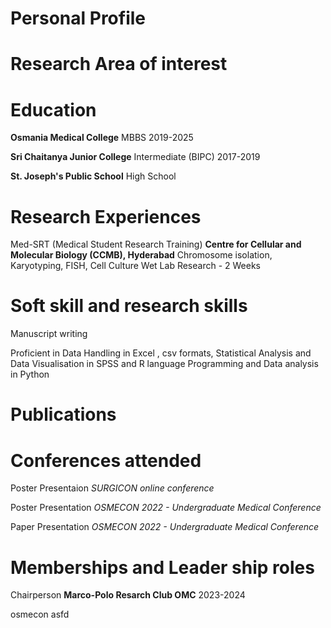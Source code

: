 
# Personal Profile

# Research Area of interest


# Education

**Osmania Medical College**
MBBS 
2019-2025

**Sri Chaitanya Junior College**
Intermediate (BIPC)
2017-2019

**St. Joseph's Public School**
High School

# Research Experiences


Med-SRT (Medical Student Research Training)
**Centre for Cellular and Molecular Biology (CCMB), Hyderabad**
Chromosome isolation, Karyotyping, FISH, Cell Culture
Wet Lab Research - 2 Weeks

# Soft skill and research skills

Manuscript writing

Proficient in Data Handling in Excel , csv formats,
Statistical Analysis and Data Visualisation in SPSS and R language
Programming and Data analysis in Python

# Publications



# Conferences attended

Poster Presentaion
*SURGICON online conference*

Poster Presentation
*OSMECON 2022 - Undergraduate Medical Conference*

Paper Presentation
*OSMECON 2022 - Undergraduate Medical Conference*



# Memberships and Leader ship roles

Chairperson
**Marco-Polo Resarch Club OMC**
2023-2024

osmecon
asfd


